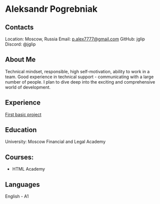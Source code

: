 # Aleksandr Pogrebniak
## Contacts
Location: Moscow, Russia
Email: p.alex7777@gmail.com
GitHub: jglip
Discord: @jglip
## About Me
Technical mindset, responsible, high self-motivation, ability to work in a team. Good experience in technical support - communicating with a large number of people. I plan to dive deep into the exciting and comprehensive world of development.

## Experience
[First basic project](https://github.com/jglip/rsschool-cv/blob/gh-pages/cv.md)
## Education
University: Moscow Financial and Legal Academy
## Courses:
* HTML Academy
## Languages
English - A1